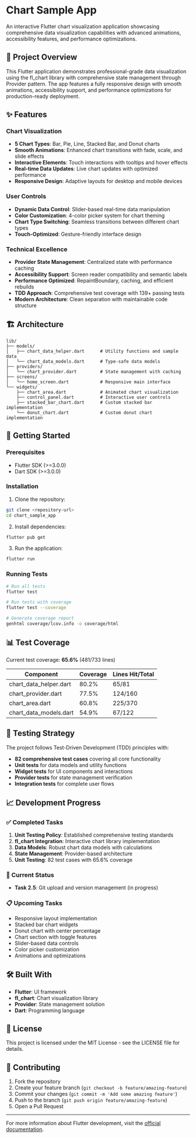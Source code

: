 # Chart Sample App

An interactive Flutter chart visualization application showcasing comprehensive data visualization capabilities with advanced animations, accessibility features, and performance optimizations.

## 🎯 Project Overview

This Flutter application demonstrates professional-grade data visualization using the fl_chart library with comprehensive state management through Provider pattern. The app features a fully responsive design with smooth animations, accessibility support, and performance optimizations for production-ready deployment.

## ✨ Features

### Chart Visualization
- **5 Chart Types**: Bar, Pie, Line, Stacked Bar, and Donut charts
- **Smooth Animations**: Enhanced chart transitions with fade, scale, and slide effects
- **Interactive Elements**: Touch interactions with tooltips and hover effects
- **Real-time Data Updates**: Live chart updates with optimized performance
- **Responsive Design**: Adaptive layouts for desktop and mobile devices

### User Controls
- **Dynamic Data Control**: Slider-based real-time data manipulation
- **Color Customization**: 4-color picker system for chart theming
- **Chart Type Switching**: Seamless transitions between different chart types
- **Touch-Optimized**: Gesture-friendly interface design

### Technical Excellence
- **Provider State Management**: Centralized state with performance caching
- **Accessibility Support**: Screen reader compatibility and semantic labels
- **Performance Optimized**: RepaintBoundary, caching, and efficient rebuilds
- **TDD Approach**: Comprehensive test coverage with 139+ passing tests
- **Modern Architecture**: Clean separation with maintainable code structure

## 🏗️ Architecture

```
lib/
├── models/
│   ├── chart_data_helper.dart      # Utility functions and sample data
│   └── chart_data_models.dart      # Type-safe data models
├── providers/
│   └── chart_provider.dart         # State management with caching
├── screens/
│   └── home_screen.dart            # Responsive main interface
└── widgets/
    ├── chart_area.dart             # Animated chart visualization
    ├── control_panel.dart          # Interactive user controls
    ├── stacked_bar_chart.dart      # Custom stacked bar implementation
    └── donut_chart.dart            # Custom donut chart implementation
```

## 🚀 Getting Started

### Prerequisites
- Flutter SDK (>=3.0.0)
- Dart SDK (>=3.0.0)

### Installation

1. Clone the repository:
```bash
git clone <repository-url>
cd chart_sample_app
```

2. Install dependencies:
```bash
flutter pub get
```

3. Run the application:
```bash
flutter run
```

### Running Tests
```bash
# Run all tests
flutter test

# Run tests with coverage
flutter test --coverage

# Generate coverage report
genhtml coverage/lcov.info -o coverage/html
```

## 📊 Test Coverage

Current test coverage: **65.6%** (481/733 lines)

| Component | Coverage | Lines Hit/Total |
|-----------|----------|-----------------|
| chart_data_helper.dart | 80.2% | 65/81 |
| chart_provider.dart | 77.5% | 124/160 |
| chart_area.dart | 60.8% | 225/370 |
| chart_data_models.dart | 54.9% | 67/122 |

## 🧪 Testing Strategy

The project follows Test-Driven Development (TDD) principles with:
- **82 comprehensive test cases** covering all core functionality
- **Unit tests** for data models and utility functions
- **Widget tests** for UI components and interactions
- **Provider tests** for state management verification
- **Integration tests** for complete user flows

## 📈 Development Progress

### ✅ Completed Tasks
1. **Unit Testing Policy**: Established comprehensive testing standards
2. **fl_chart Integration**: Interactive chart library implementation
3. **Data Models**: Robust chart data models with calculations
4. **State Management**: Provider-based architecture
5. **Unit Testing**: 82 test cases with 65.6% coverage

### 🔄 Current Status
- **Task 2.5**: Git upload and version management (in progress)

### 📋 Upcoming Tasks
- Responsive layout implementation
- Stacked bar chart widgets
- Donut chart with center percentage
- Chart section with toggle features
- Slider-based data controls
- Color picker customization
- Animations and optimizations

## 🛠️ Built With

- **Flutter**: UI framework
- **fl_chart**: Chart visualization library
- **Provider**: State management solution
- **Dart**: Programming language

## 📄 License

This project is licensed under the MIT License - see the LICENSE file for details.

## 🤝 Contributing

1. Fork the repository
2. Create your feature branch (`git checkout -b feature/amazing-feature`)
3. Commit your changes (`git commit -m 'Add some amazing feature'`)
4. Push to the branch (`git push origin feature/amazing-feature`)
5. Open a Pull Request

---

For more information about Flutter development, visit the [official documentation](https://docs.flutter.dev/).
